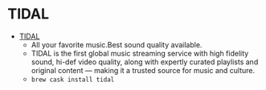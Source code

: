 # TIDAL
- [TIDAL](https://tidal.com/)
  -  All your favorite music.Best sound quality available.
  - TIDAL is the first global music streaming service with high fidelity sound, hi-def video quality, along with expertly curated playlists and original content — making it a trusted source for music and culture.
  - `brew cask install tidal`
